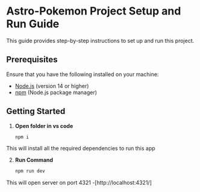 # Astro-Pokemon Project Setup and Run Guide

This guide provides step-by-step instructions to set up and run  this project.

## Prerequisites

Ensure that you have the following installed on your machine:

- [Node.js](https://nodejs.org/) (version 14 or higher)
- [npm](https://www.npmjs.com/) (Node.js package manager)

## Getting Started

1. **Open folder in vs code**

   ```bash
   npm i

This will install all the required dependencies to run this app

2. **Run Command**

   ```bash
   npm run dev

This will open server on port 4321
-[http://localhost:4321/]

